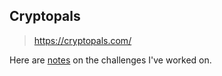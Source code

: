 ## Cryptopals 

> https://cryptopals.com/

Here are [notes](https://github.com/shrayolacrayon/cryptopals/blob/master/Notes.md) on the challenges I've worked on. 


